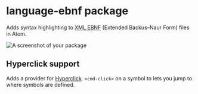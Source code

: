 # language-ebnf package

Adds syntax highlighting to [XML EBNF](https://www.w3.org/TR/REC-xml/#sec-notation) (Extended Backus–Naur Form) files in Atom.

![A screenshot of your package](https://f.cloud.github.com/assets/69169/2290250/c35d867a-a017-11e3-86be-cd7c5bf3ff9b.gif)

## Hyperclick support
Adds a provider for [Hyperclick](https://atom.io/packages/hyperclick).
`<cmd-click>` on a symbol to lets you jump to where symbols are defined.
